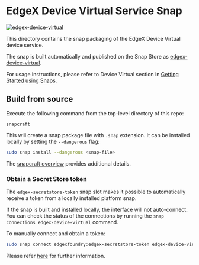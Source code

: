 # EdgeX Device Virtual Service Snap
[![edgex-device-virtual](https://snapcraft.io/edgex-device-virtual/badge.svg)](https://snapcraft.io/edgex-device-virtual)

This directory contains the snap packaging of the EdgeX Device Virtual device service.

The snap is built automatically and published on the Snap Store as [edgex-device-virtual].

For usage instructions, please refer to Device Virtual section in [Getting Started using Snaps][docs].

## Build from source
Execute the following command from the top-level directory of this repo:
```
snapcraft
```

This will create a snap package file with `.snap` extension. It can be installed locally by setting the `--dangerous` flag:
```bash
sudo snap install --dangerous <snap-file>
```

The [snapcraft overview](https://snapcraft.io/docs/snapcraft-overview) provides additional details.

### Obtain a Secret Store token
The `edgex-secretstore-token` snap slot makes it possible to automatically receive a token from a locally installed platform snap.

If the snap is built and installed locally, the interface will not auto-connect. You can check the status of the connections by running the `snap connections edgex-device-virtual` command.

To manually connect and obtain a token:
```bash
sudo snap connect edgexfoundry:edgex-secretstore-token edgex-device-virtual:edgex-secretstore-token
```

Please refer [here][secret-store-token] for further information.

[edgex-device-virtual]: https://snapcraft.io/edgex-device-virtual
[docs]: https://docs.edgexfoundry.org/2.3/getting-started/Ch-GettingStartedSnapUsers/#device-virtual
[secret-store-token]: https://docs.edgexfoundry.org/latest/getting-started/Ch-GettingStartedSnapUsers/#secret-store-token

